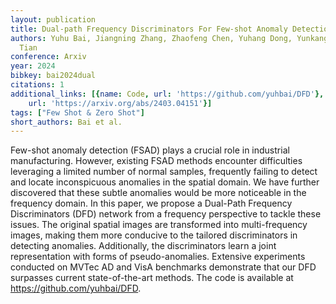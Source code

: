 ```yaml
---
layout: publication
title: Dual-path Frequency Discriminators For Few-shot Anomaly Detection
authors: Yuhu Bai, Jiangning Zhang, Zhaofeng Chen, Yuhang Dong, Yunkang Cao, Guanzhong
  Tian
conference: Arxiv
year: 2024
bibkey: bai2024dual
citations: 1
additional_links: [{name: Code, url: 'https://github.com/yuhbai/DFD'}, {name: Paper,
    url: 'https://arxiv.org/abs/2403.04151'}]
tags: ["Few Shot & Zero Shot"]
short_authors: Bai et al.
---
```

Few-shot anomaly detection (FSAD) plays a crucial role in industrial
manufacturing. However, existing FSAD methods encounter difficulties leveraging
a limited number of normal samples, frequently failing to detect and locate
inconspicuous anomalies in the spatial domain. We have further discovered that
these subtle anomalies would be more noticeable in the frequency domain. In
this paper, we propose a Dual-Path Frequency Discriminators (DFD) network from
a frequency perspective to tackle these issues. The original spatial images are
transformed into multi-frequency images, making them more conducive to the
tailored discriminators in detecting anomalies. Additionally, the
discriminators learn a joint representation with forms of pseudo-anomalies.
Extensive experiments conducted on MVTec AD and VisA benchmarks demonstrate
that our DFD surpasses current state-of-the-art methods. The code is available
at https://github.com/yuhbai/DFD.